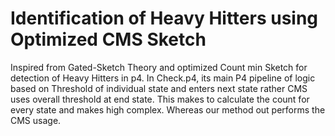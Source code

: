 # Identification of Heavy Hitters using Optimized CMS Sketch
Inspired from Gated-Sketch Theory and optimized Count min Sketch for detection of Heavy Hitters in p4. 
In Check.p4, its main P4 pipeline of logic based on Threshold of individual state and enters next state rather CMS uses overall threshold at end state. This makes to calculate the count for every state and makes high complex. Whereas our method out performs the CMS usage.
